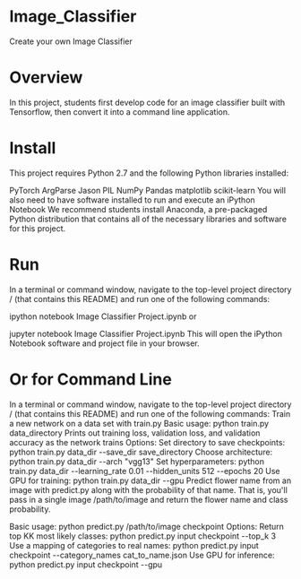 # Image_Classifier
Create your own Image Classifier

# Overview
In this project, students first develop code for an image classifier built with Tensorflow, then convert it into a command line application.

# Install
This project requires Python 2.7 and the following Python libraries installed:

PyTorch
ArgParse
Jason
PIL
NumPy
Pandas
matplotlib
scikit-learn You will also need to have software installed to run and execute an iPython Notebook We recommend students install Anaconda, a pre-packaged Python distribution that contains all of the necessary libraries and software for this project.
# Run
In a terminal or command window, navigate to the top-level project directory / (that contains this README) and run one of the following commands:

ipython notebook Image Classifier Project.ipynb or

jupyter notebook Image Classifier Project.ipynb This will open the iPython Notebook software and project file in your browser.

# Or for Command Line 
In a terminal or command window, navigate to the top-level project directory / (that contains this README) and run one of the following commands:
Train a new network on a data set with train.py
Basic usage: python train.py data_directory
Prints out training loss, validation loss, and validation accuracy as the network trains
Options:
Set directory to save checkpoints: python train.py data_dir --save_dir save_directory
Choose architecture: python train.py data_dir --arch "vgg13"
Set hyperparameters: python train.py data_dir --learning_rate 0.01 --hidden_units 512 --epochs 20
Use GPU for training: python train.py data_dir --gpu
Predict flower name from an image with predict.py along with the probability of that name. That is, you'll pass in a single image /path/to/image and return the flower name and class probability.

Basic usage: python predict.py /path/to/image checkpoint
Options:
Return top KK most likely classes: python predict.py input checkpoint --top_k 3
Use a mapping of categories to real names: python predict.py input checkpoint --category_names cat_to_name.json
Use GPU for inference: python predict.py input checkpoint --gpu
